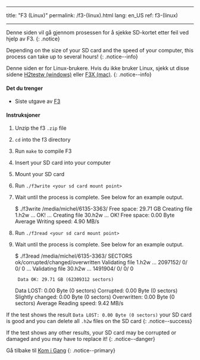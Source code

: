 * * *

title: "F3 (Linux)" permalink: /f3-(linux).html lang: en_US ref: f3-(linux)

* * *

Denne siden vil gå gjennom prosessen for å sjekke SD-kortet etter feil ved hjelp av F3. {: .notice}

Depending on the size of your SD card and the speed of your computer, this process can take up to several hours! {: .notice--info}

Denne siden er for Linux-brukere. Hvis du ikke bruker Linux, sjekk ut disse sidene [H2testw (windows)](h2testw-(windows)) eller [F3X (mac)](f3x-(mac)). {: .notice--info}

#### Det du trenger

* Siste utgave av [F3](https://github.com/AltraMayor/f3/archive/v6.0.zip)

#### Instruksjoner

  1. Unzip the f3 `.zip` file
  2. `cd` into the f3 directory
  3. Run `make` to compile F3
  4. Insert your SD card into your computer
  5. Mount your SD card
  6. Run `./f3write <your sd card mount point>`
  7. Wait until the process is complete. See below for an example output.
    
        $ ./f3write /media/michel/6135-3363/
        Free space: 29.71 GB
        Creating file 1.h2w ... OK!
        ...
        Creating file 30.h2w ... OK!
        Free space: 0.00 Byte
        Average Writing speed: 4.90 MB/s
        

  8. Run `./f3read <your sd card mount point>`

  9. Wait until the process is complete. See below for an example output.
    
        $ ./f3read /media/michel/6135-3363/
                          SECTORS      ok/corrupted/changed/overwritten
        Validating file 1.h2w ... 2097152/        0/      0/      0
        ...
        Validating file 30.h2w ... 1491904/        0/      0/      0
        
          Data OK: 29.71 GB (62309312 sectors)
        Data LOST: 0.00 Byte (0 sectors)
                   Corrupted: 0.00 Byte (0 sectors)
            Slightly changed: 0.00 Byte (0 sectors)
                 Overwritten: 0.00 Byte (0 sectors)
        Average Reading speed: 9.42 MB/s
        

If the test shows the result `Data LOST: 0.00 Byte (0 sectors)` your SD card is good and you can delete all `.h2w` files on the SD card {: .notice--success}

If the test shows any other results, your SD card may be corrupted or damaged and you may have to replace it! {: .notice--danger}

Gå tilbake til [Kom i Gang](get-started) {: .notice--primary}